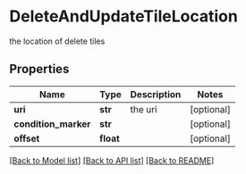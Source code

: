 # DeleteAndUpdateTileLocation

the location of delete tiles

## Properties

| Name                 | Type      | Description | Notes      |
| -------------------- | --------- | ----------- | ---------- |
| **uri**              | **str**   | the uri     | [optional] |
| **condition_marker** | **str**   |             | [optional] |
| **offset**           | **float** |             | [optional] |

[[Back to Model list]](../README.md#documentation-for-models) [[Back to API list]](../README.md#documentation-for-api-endpoints) [[Back to README]](../README.md)
